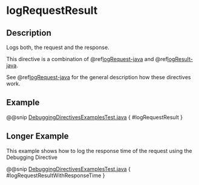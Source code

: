 <a id="logrequestresult-java"></a>
# logRequestResult

## Description

Logs both, the request and the response.

This directive is a combination of @ref[logRequest-java](logRequest.md#logrequest-java) and @ref[logResult-java](logResult.md#logresult-java).

See @ref[logRequest-java](logRequest.md#logrequest-java) for the general description how these directives work.

## Example

@@snip [DebuggingDirectivesExamplesTest.java](../../../../../../../test/java/docs/http/javadsl/server/directives/DebuggingDirectivesExamplesTest.java) { #logRequestResult }

## Longer Example

This example shows how to log the response time of the request using the Debugging Directive

@@snip [DebuggingDirectivesExamplesTest.java](../../../../../../../test/java/docs/http/javadsl/server/directives/DebuggingDirectivesExamplesTest.java) { #logRequestResultWithResponseTime }